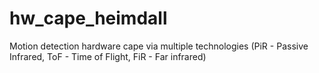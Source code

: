 # hw_cape_heimdall
Motion detection hardware cape via multiple technologies (PiR - Passive Infrared, ToF - Time of Flight, FiR - Far infrared)
